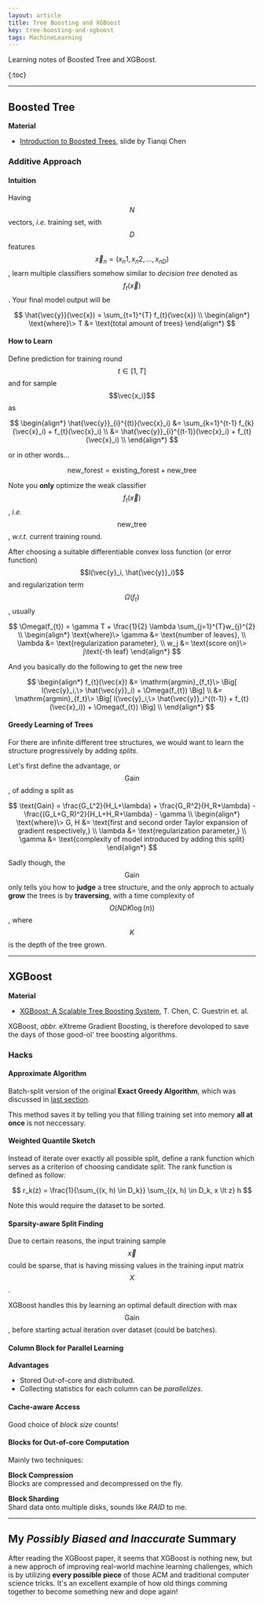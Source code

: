 ```yaml
---
layout: article
title: Tree Boosting and XGBoost
key: tree-boosting-and-xgboost
tags: MachineLearning
---
```


Learning notes of Boosted Tree and XGBoost.  

<!-- more -->

{:toc}

-----------------------------------------

## Boosted Tree

**Material**
- 	[Introduction to Boosted Trees](http://homes.cs.washington.edu/~tqchen/pdf/BoostedTree.pdf), slide by Tianqi Chen  

### Additive Approach

#### Intuition

Having $$N​$$ vectors, *i.e.* training set, with $$D​$$ features $$\vec{x}_n = (x_n1, x_n2, \dots , x_{nD})​$$, learn multiple classifiers somehow similar to *decision tree* denoted as $$f_{t}(\vec{x})​$$. Your final model output will be

$$
\hat{\vec{y}}(\vec{x}) = \sum_{t=1}^{T} f_{t}(\vec{x}) \\
\begin{align*}
\text{where}\>
    T &= \text{total amount of trees}
\end{align*}
$$

#### How to Learn

Define prediction for training round $$t \in \left[1, T\right]$$ and for sample $$\vec{x_i}$$ as

$$
\begin{align*}
\hat{\vec{y}}_{i}^{(t)}(\vec{x}_i)
    &= \sum_{k=1}^{t-1} f_{k}(\vec{x}_i) + f_{t}(\vec{x}_i) \\
    &= \hat{\vec{y}}_{i}^{(t-1)}(\vec{x}_i) + f_{t}(\vec{x}_i) \\
\end{align*}
$$

or in other words...

$$
\text{new_forest} = \text{existing_forest} + \text{new_tree}
$$

Note you **only** optimize the weak classifier $$f_{t}(\vec{x})$$, *i.e.* $$\text{new_tree}$$, *w.r.t.* current training round.  

After choosing a suitable differentiable convex loss function (or error function) $$l(\vec{y}_i, \hat{\vec{y}}_i)$$ and regularization term $$\Omega(f_{t})$$, usually

$$
\Omega(f_{t}) = \gamma T + \frac{1}{2} \lambda \sum_{j=1}^{T}w_{j}^{2} \\
\begin{align*}
\text{where}\>
    \gamma  &= \text{number of leaves}, \\
    \lambda &= \text{regularization parameter}, \\
    w_j     &= \text{score on}\> j\text{-th leaf}
\end{align*}
$$

And you basically do the following to get the new tree

$$
\begin{align*}
    f_{t}(\vec{x})
        &= \mathrm{argmin}_{f_t}\> \Big[ l(\vec{y}_i,\> \hat{\vec{y}}_i) + \Omega(f_{t}) \Big] \\
        &= \mathrm{argmin}_{f_t}\> \Big[ l(\vec{y}_i,\> \hat{\vec{y}}_i^{(t-1)} + f_{t}(\vec{x}_i))
            + \Omega(f_{t}) \Big] \\
\end{align*}
$$

#### Greedy Learning of Trees

For there are infinite different tree structures, we would want to learn the structure progressively by adding *splits*.  

Let's first define the advantage, or $$\text{Gain}$$, of adding a split as

$$
\text{Gain}
    = \frac{G_L^2}{H_L+\lambda} + \frac{G_R^2}{H_R+\lambda}
        - \frac{(G_L+G_R)^2}{H_L+H_R+\lambda} - \gamma \\
\begin{align*}
\text{where}\>
    G, H    &= \text{first and second order Taylor expansion of gradient respectively,} \\
    \lambda &= \text{regularization parameter,} \\
    \gamma  &= \text{complexity of model introduced by adding this split}
\end{align*}
$$

Sadly though, the $$\text{Gain}$$ only tells you how to **judge** a tree structure, and the only approch to actualy **grow** the trees is by **traversing**, with a time complexity of $$O\Big(N D K \log(n)\Big)$$, where $$K$$ is the depth of the tree grown.  

----------------------------------------

## XGBoost

**Material**
- [XGBoost: A Scalable Tree Boosting System](https://arxiv.org/pdf/1603.02754.pdf), T. Chen, C. Guestrin et. al.

XGBoost, *abbr.* eXtreme Gradient Boosting, is therefore devoloped to save the days of those good-ol' tree boosting algorithms.  

### Hacks

#### Approximate Algorithm

Batch-split version of the original **Exact Greedy Algorithm**, which was discussed in [last section](#greedy-learning-of-trees).  

This method saves it by telling you that filling training set into memory **all at once** is not neccessary.  

#### Weighted Quantile Sketch

Instead of iterate over exactly all possible split, define a rank function which serves as a criterion of choosing candidate split. The rank function is defined as follow:

$$
r_k(z) = \frac{1}{\sum_{(x, h) \in D_k}} \sum_{(x, h) \in D_k, x \lt z} h
$$

Note this would require the dataset to be sorted.  

#### Sparsity-aware Split Finding

Due to certain reasons, the input training sample $$\vec{x}$$ could be sparse, that is having missing values in the training input matrix $$X$$.  

XGBoost handles this by learning an optimal default direction with max $$\text{Gain}$$, before starting actual iteration over dataset (could be batches).  

#### Column Block for Parallel Learning

**Advantages**

- Stored Out-of-core and distributed.
- Collecting statistics for each column can be *parallelizes*.

#### Cache-aware Access

Good choice of *block size* counts!

#### Blocks for Out-of-core Computation

Mainly two techniques:  

**Block Compression**  
Blocks are compressed and decompressed on the fly.  

**Block Sharding**  
Shard data onto multiple disks, sounds like *RAID* to me.  

--------------------------------------------------

## My *Possibly Biased and Inaccurate* Summary

After reading the XGBoost paper, it seems that XGBoost is nothing new, but a new approch of improving real-world machine learning challenges, which is by utilizing **every possible piece** of those ACM and traditional computer science tricks. It's an excellent example of how old things comming together to become something new and dope again!  
